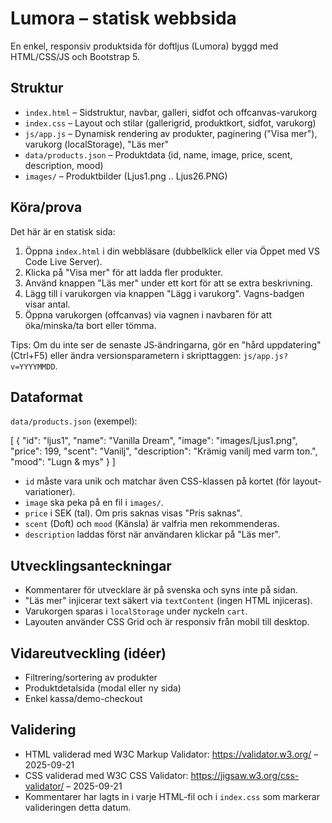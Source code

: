 # Lumora – statisk webbsida

En enkel, responsiv produktsida för doftljus (Lumora) byggd med HTML/CSS/JS och Bootstrap 5.

## Struktur

- `index.html` – Sidstruktur, navbar, galleri, sidfot och offcanvas-varukorg
- `index.css` – Layout och stilar (gallerigrid, produktkort, sidfot, varukorg)
- `js/app.js` – Dynamisk rendering av produkter, paginering ("Visa mer"), varukorg (localStorage), "Läs mer"
- `data/products.json` – Produktdata (id, name, image, price, scent, description, mood)
- `images/` – Produktbilder (Ljus1.png .. Ljus26.PNG)

## Köra/prova

Det här är en statisk sida:

1. Öppna `index.html` i din webbläsare (dubbelklick eller via Öppet med VS Code Live Server).
2. Klicka på "Visa mer" för att ladda fler produkter.
3. Använd knappen "Läs mer" under ett kort för att se extra beskrivning.
4. Lägg till i varukorgen via knappen "Lägg i varukorg". Vagns-badgen visar antal.
5. Öppna varukorgen (offcanvas) via vagnen i navbaren för att öka/minska/ta bort eller tömma.

Tips: Om du inte ser de senaste JS‑ändringarna, gör en "hård uppdatering" (Ctrl+F5) eller ändra versionsparametern i skripttaggen: `js/app.js?v=YYYYMMDD`.

## Dataformat

`data/products.json` (exempel):

[
  {
    "id": "ljus1",
    "name": "Vanilla Dream",
    "image": "images/Ljus1.png",
    "price": 199,
    "scent": "Vanilj",
    "description": "Krämig vanilj med varm ton.",
    "mood": "Lugn & mys"
  }
]

- `id` måste vara unik och matchar även CSS-klassen på kortet (för layout-variationer).
- `image` ska peka på en fil i `images/`.
- `price` i SEK (tal). Om pris saknas visas "Pris saknas".
- `scent` (Doft) och `mood` (Känsla) är valfria men rekommenderas.
- `description` laddas först när användaren klickar på "Läs mer".

## Utvecklingsanteckningar

- Kommentarer för utvecklare är på svenska och syns inte på sidan.
- "Läs mer" injicerar text säkert via `textContent` (ingen HTML injiceras).
- Varukorgen sparas i `localStorage` under nyckeln `cart`.
- Layouten använder CSS Grid och är responsiv från mobil till desktop.

## Vidareutveckling (idéer)

- Filtrering/sortering av produkter
- Produktdetalsida (modal eller ny sida)
- Enkel kassa/demo-checkout 

## Validering

- HTML validerad med W3C Markup Validator: https://validator.w3.org/ – 2025-09-21
- CSS validerad med W3C CSS Validator: https://jigsaw.w3.org/css-validator/ – 2025-09-21
- Kommentarer har lagts in i varje HTML-fil och i `index.css` som markerar valideringen detta datum.
